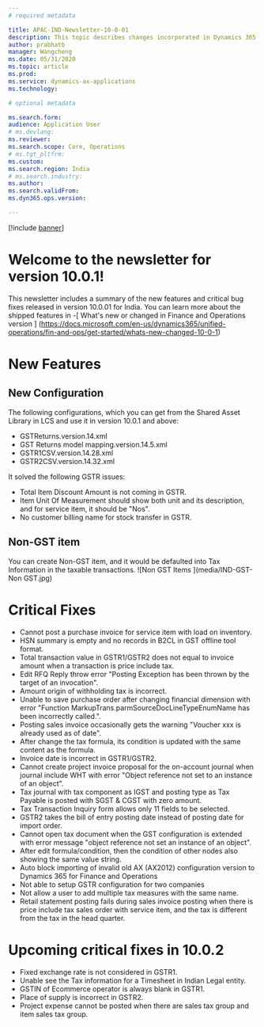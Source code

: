 ```yaml
---
# required metadata

title: APAC-IND-Newsletter-10-0-01
description: This topic describes changes incorporated in Dynamics 365 Application version 10-0-01
author: prabhatb
manager: Wangcheng
ms.date: 05/31/2020
ms.topic: article
ms.prod: 
ms.service: dynamics-ax-applications
ms.technology: 

# optional metadata

ms.search.form: 
audience: Application User
# ms.devlang: 
ms.reviewer: 
ms.search.scope: Core, Operations
# ms.tgt_pltfrm: 
ms.custom: 
ms.search.region: India
# ms.search.industry: 
ms.author: 
ms.search.validFrom: 
ms.dyn365.ops.version: 

---
```

[!include [banner](../includes/banner.md)]

# Welcome to the newsletter for version 10.0.1! 

This newsletter includes a summary of the new features and critical bug fixes released in version 10.0.01 for India.
You can learn more about the shipped features in 
-[ What's new or changed in Finance and Operations version ] (https://docs.microsoft.com/en-us/dynamics365/unified-operations/fin-and-ops/get-started/whats-new-changed-10-0-1)

# New Features
## New Configuration 
The following configurations, which you can get from the Shared Asset Library in LCS and use it in version 10.0.1 and above:
 
- GSTReturns.version.14.xml
- GST Returns model mapping.version.14.5.xml
- GSTR1CSV.version.14.28.xml
- GSTR2CSV.version.14.32.xml
 
It solved the following GSTR issues:
- Total Item Discount Amount is not coming in GSTR.
- Item Unit Of Measurement should show both unit and its description, and for service item, it should be "Nos".
- No customer billing name for stock transfer in GSTR.

## Non-GST item
You can create Non-GST item, and it would be defaulted into Tax Information in the taxable transactions.
![Non GST Items ](media/IND-GST-Non GST.jpg)

# Critical Fixes 

- Cannot post a purchase invoice for service item with load on inventory.
- HSN summary is empty and no records in B2CL in GST offline tool format.
- Total transaction value in GSTR1/GSTR2 does not equal to invoice amount when a transaction is price include tax.
- Edit RFQ Reply throw error "Posting Exception has been thrown by the target of an invocation".
- Amount origin of withholding tax is incorrect.
- Unable to save purchase order after changing financial dimension with error "Function MarkupTrans.parmSourceDocLineTypeEnumName
  has  been incorrectly called.".
- Posting sales invoice occasionally gets the warning "Voucher xxx is already used as of date".
- After change the tax formula, its condition is updated with the same content as the formula.
- Invoice date is incorrect in GSTR1/GSTR2.
- Cannot create project invoice proposal for the on-account journal when journal include WHT with error "Object reference not
  set to an instance of an object".
-	Tax journal with tax component as IGST and posting type as Tax Payable is posted with SGST & CGST with zero amount.
- Tax Transaction Inquiry form allows only 11 fields to be selected.
- GSTR2 takes the bill of entry posting date instead of posting date for import order.
- Cannot open tax document when the GST configuration is extended with error message "object reference not set an
  instance of an object".
- After edit formula/condition, then the condition of other nodes also showing the same value string.
- Auto block importing of invalid old AX (AX2012) configuration version to Dynamics 365 for Finance and Operations
- Not able to setup GSTR configuration for two companies
- Not allow a user to add multiple tax measures with the same name.
- Retail statement posting fails during sales invoice posting when there is price include tax sales order with service item, 
  and the tax is different from the tax in the head quarter.

# Upcoming critical fixes in 10.0.2 

- Fixed exchange rate is not considered in GSTR1.
- Unable see the Tax information for a Timesheet in Indian Legal entity.
- GSTIN of Ecommerce operator is always blank in GSTR1.
- Place of supply is incorrect in GSTR2.
- Project expense cannot be posted when there are sales tax group and item sales tax group. 
